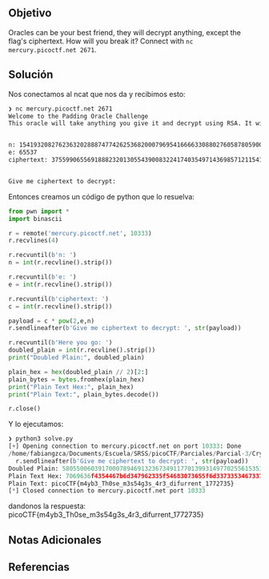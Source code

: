 ## Objetivo
Oracles can be your best friend, they will decrypt anything, except the flag's ciphertext. How will you break it? Connect with `nc mercury.picoctf.net 2671`.

## Solución
Nos conectamos al ncat que nos da y recibimos esto:
```bash
❯ nc mercury.picoctf.net 2671
Welcome to the Padding Oracle Challenge
This oracle will take anything you give it and decrypt using RSA. It will not accept the ciphertext with the secret message... Good Luck!


n: 154193208276236320288874774262536820007969541666633088027605878059003685521718563221031805904728588849468024133010179936301157439382632282219409441997121304742314827768180137574101135641402382209886551558990261191411737500656205810001787686028851450958037210207126749293033234100174337001801046792136276168379
e: 65537
ciphertext: 37559906556918882320130554390083224174035497143698571211541296916660229724122065120407762440889406599673501104920084328279150503499279886995139611193411183834122475957752965657774542727562167155606957062269071312435585784515394182136405801859713238260853249317362274105584745873959374185608398108021960071216


Give me ciphertext to decrypt: 
```
Entonces creamos un código de python que lo resuelva:
```python
from pwn import *
import binascii

r = remote('mercury.picoctf.net', 10333)
r.recvlines(4)

r.recvuntil(b'n: ')
n = int(r.recvline().strip())

r.recvuntil(b'e: ')
e = int(r.recvline().strip())

r.recvuntil(b'ciphertext: ')
c = int(r.recvline().strip())

payload = c * pow(2,e,n)
r.sendlineafter(b'Give me ciphertext to decrypt: ', str(payload))

r.recvuntil(b'Here you go: ')
doubled_plain = int(r.recvline().strip())
print("Doubled Plain:", doubled_plain)

plain_hex = hex(doubled_plain // 2)[2:]
plain_bytes = bytes.fromhex(plain_hex)
print("Plain Text Hex:", plain_hex)
print("Plain Text:", plain_bytes.decode())

r.close()
```
Y lo ejecutamos:
```python
❯ python3 solve.py
[+] Opening connection to mercury.picoctf.net on port 10333: Done
/home/fabiangzca/Documents/Escuela/SRSS/picoCTF/Parciales/Parcial-3/Crypto Parte 1/Archivos/solve.py:17: BytesWarning: Text is not bytes; assuming ASCII, no guarantees. See https://docs.pwntools.com/#bytes
  r.sendlineafter(b'Give me ciphertext to decrypt: ', str(payload))
Doubled Plain: 580550060391700078946913236734911770139931497702556153513487440893406629034802718534645538074938502890768853279675297196794
Plain Text Hex: 7069636f4354467b6d347962335f54683073655f6d337335346733735f3472335f646966757272656e745f313737323733357d
Plain Text: picoCTF{m4yb3_Th0se_m3s54g3s_4r3_difurrent_1772735}
[*] Closed connection to mercury.picoctf.net port 10333
```
dandonos la respuesta:
picoCTF{m4yb3_Th0se_m3s54g3s_4r3_difurrent_1772735}
## Notas Adicionales


## Referencias
